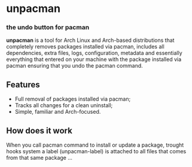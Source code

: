 # unpacman
### the undo button for pacman

**unpacman** is a tool for Arch Linux and Arch-based distributions that completely removes packages installed via pacman, includes all dependencies, extra files, logs, configuration, metadata and essentially everything that entered on your machine with the package installed via pacman ensuring that you undo the pacman command.

## Features
- Full removal of packages installed via pacman;
- Tracks all changes for a clean uninstall;
- Simple, familiar and Arch-focused.

## How does it work
When you call pacman command to install or update a package, trought hooks system a label (unpacman-label) is attached to all files that comes from that same package ...